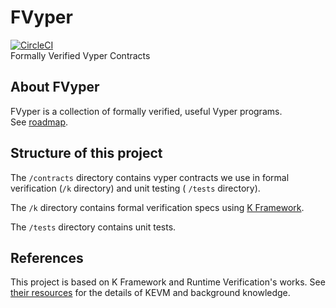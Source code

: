 # FVyper
[![CircleCI](https://circleci.com/gh/LayerXcom/verified-vyper-contracts.svg?style=svg)](https://circleci.com/gh/LayerXcom/verified-vyper-contracts)  
Formally Verified Vyper Contracts  

## About FVyper
FVyper is a collection of formally verified, useful Vyper programs.  
See [roadmap](https://github.com/LayerXcom/verified-vyper-contracts/issues/5).

## Structure of this project
The `/contracts` directory contains vyper contracts we use in formal verification (`/k` directory) and unit testing ( `/tests` directory).

The `/k` directory contains formal verification specs using [K Framework](https://github.com/kframework/k).

The `/tests` directory contains unit tests.

## References
This project is based on K Framework and Runtime Verification's works. See [their resources](https://github.com/runtimeverification/verified-smart-contracts/blob/master/README.md#resources) for the details of KEVM and background knowledge.